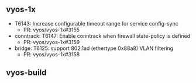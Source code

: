 ## vyos-1x
- T6143: Increase configurable timeout range for service config-sync
   - PR: vyos/vyos-1x#3155
- conntrack: T6147: Enable conntrack when firewall state-policy is defined
   - PR: vyos/vyos-1x#3159
- bridge: T6125: support 802.1ad (ethertype 0x88a8) VLAN filtering
   - PR: vyos/vyos-1x#3158


## vyos-build

